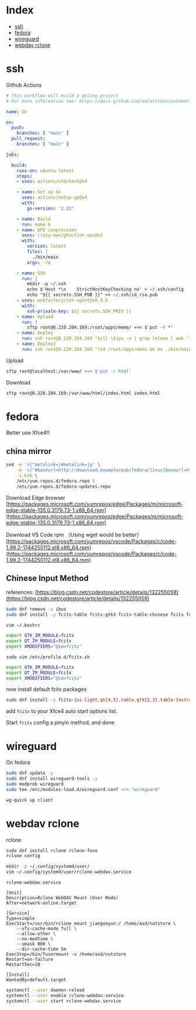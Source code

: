 # Index

- [ssh](#ssh)
- [fedora](#fedora)
- [wireguard](#wireguard)
- [webdav rclone](#webdav-rclone)

# ssh

Github Actions
```yaml
# This workflow will build a golang project
# For more information see: https://docs.github.com/en/actions/automating-builds-and-tests/building-and-testing-go

name: Go

on:
  push:
    branches: [ "main" ]
  pull_request:
    branches: [ "main" ]

jobs:

  build:
    runs-on: ubuntu-latest
    steps:
    - uses: actions/checkout@v4

    - name: Set up Go
      uses: actions/setup-go@v4
      with:
        go-version: '1.22'

    - name: Build
      run: make b
    - name: UPX compression
      uses: crazy-max/ghaction-upx@v3
      with:
        version: latest
        files: |
          ./bin/main
        args: -fq

    - name: SSH
      run: |
        mkdir -p ~/.ssh 
        echo $'Host *\n    StrictHostKeyChecking no' > ~/.ssh/config
        echo "${{ secrets.SSH_PUB }}" >> ~/.ssh/id_rsa.pub
    - uses: webfactory/ssh-agent@v0.9.0
      with:
        ssh-private-key: ${{ secrets.SSH_PRIV }}
    - name: Upload
      run: |
        sftp root@8.220.204.169:/root/apps/memo/ <<< $'put -r *'
    - name: Deploy
      run: ssh root@8.220.204.169 "kill \$(ps -e | grep [m]emo | awk '{print \$1}') &"
    - name: Deploy2
      run: ssh root@8.220.204.169 "(cd /root/apps/memo && mv ./bin/main ./bin/memo && ./bin/memo) &>/dev/null &"
```

Upload 

```sh
sftp root@localhost:/var/www/ <<< $'put -r html'
```

Download
```sh
sftp root@8.220.204.169:/var/www/html/index.html index.html
```

# fedora

Better use Xfce4!!

## china mirror
```sh
sed -e 's|^metalink=|#metalink=|g' \
    -e 's|^#baseurl=http://download.example/pub/fedora/linux|baseurl=https://mirrors.tuna.tsinghua.edu.cn/fedora|g' \
    -i.bak \
    /etc/yum.repos.d/fedora.repo \
    /etc/yum.repos.d/fedora-updates.repo
```

Download Edge browser [https://packages.microsoft.com/yumrepos/edge/Packages/m/microsoft-edge-stable-135.0.3179.73-1.x86_64.rpm](https://packages.microsoft.com/yumrepos/edge/Packages/m/microsoft-edge-stable-135.0.3179.73-1.x86_64.rpm)

Download VS Code rpm （Using wget would be better） [https://packages.microsoft.com/yumrepos/vscode/Packages/c/code-1.99.2-1744250112.el8.x86_64.rpm](https://packages.microsoft.com/yumrepos/vscode/Packages/c/code-1.99.2-1744250112.el8.x86_64.rpm)

## Chinese Input Method

references: [https://blog.csdn.net/codestore/article/details/132255059](https://blog.csdn.net/codestore/article/details/132255059)

```sh
sudo dnf remove -y ibus
sudo dnf install -y fcitx-table fcitx-gtk3 fcitx-table-chinese fcitx fcitx-data fcitx-configtool fcitx-pinyin
```
`vim ~/.bashrc`
```bash
export GTK_IM_MODULE=fcitx
export QT_IM_MODULE=fcitx
export XMODIFIERS="@im=fcitx"
```

`sudo vim /etc/profile.d/fcitx.sh`
```sh
export GTK_IM_MODULE=fcitx
export QT_IM_MODULE=fcitx
export XMODIFIERS="@im=fcitx"
```

now install default fcitx packages
```sh
sudo dnf install -y fcitx-{ui-light,qt{4,5},table,gtk{2,3},table-{extra,other,chinese},configtool}
```

add `fcitx` to your Xfce4 auto start options list.

Start `fcitx` config a pinyin method, and done

# wireguard

On fedora
```sh
sudo dnf update -y
sudo dnf install wireguard-tools -y
sudo modprob wireguard
sudo tee /etc/modules-load.d/wireguard.conf <<< "wireguard"
```
```sh
wg-quick up client
```

# webdav rclone

rclone
```sh
sudo dnf install rclone rclone-fuse
rclone config
```


```sh
mkdir -p ~/.config/systemd/user/
vim ~/.config/systemd/user/rclone-webdav.service
```

`rclone-webdav.service`
```service
[Unit]
Description=Rclone WebDAV Mount (User Mode)
After=network-online.target

[Service]
Type=simple
ExecStart=/usr/bin/rclone mount jianguoyun:/ /home/asd/nutstore \
    --vfs-cache-mode full \
    --allow-other \
    --no-modtime \
    --umask 000 \
    --dir-cache-time 5m
ExecStop=/bin/fusermount -u /home/asd/nutstore
Restart=on-failure
RestartSec=10

[Install]
WantedBy=default.target
```

```sh
systemctl --user daemon-reload
systemctl --user enable rclone-webdav.service
systemctl --user start rclone-webdav.service
```
